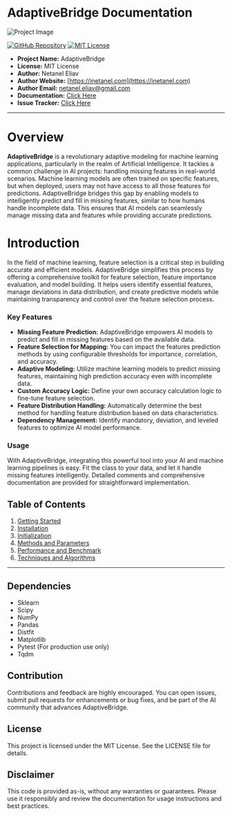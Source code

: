 # AdaptiveBridge Documentation

![Project Image](/adaptivebridge/assets/images/wide_logo.jpeg)

[![GitHub Repository](https://img.shields.io/badge/GitHub-Repository-blue.svg)](https://github.com/iNetanel/adaptivebridge)
[![MIT License](https://img.shields.io/badge/License-MIT-green.svg)](https://opensource.org/licenses/MIT)

- **Project Name:** AdaptiveBridge
- **License:** MIT License
- **Author:** Netanel Eliav
- **Author Website:** [https://inetanel.com](https://inetanel.com)
- **Author Email:** [netanel.eliav@gmail.com](mailto:netanel.eliav@gmail.com)
- **Documentation:** [Click Here](https://inetanel.github.io/adaptivebridge)
- **Issue Tracker:** [Click Here](https://github.com/iNetanel/adaptivebridge/issues)

---

# Overview

**AdaptiveBridge** is a revolutionary adaptive modeling for machine learning applications, particularly in the realm of Artificial Intelligence. It tackles a common challenge in AI projects: handling missing features in real-world scenarios. Machine learning models are often trained on specific features, but when deployed, users may not have access to all those features for predictions. AdaptiveBridge bridges this gap by enabling models to intelligently predict and fill in missing features, similar to how humans handle incomplete data. This ensures that AI models can seamlessly manage missing data and features while providing accurate predictions.

# Introduction

In the field of machine learning, feature selection is a critical step in building accurate and efficient models. AdaptiveBridge simplifies this process by offering a comprehensive toolkit for feature selection, feature importance evaluation, and model building. It helps users identify essential features, manage deviations in data distribution, and create predictive models while maintaining transparency and control over the feature selection process.

### Key Features

- **Missing Feature Prediction:** AdaptiveBridge empowers AI models to predict and fill in missing features based on the available data.
- **Feature Selection for Mapping:** You can impact the features prediction methods by using configurable thresholds for importance, correlation, and accuracy.
- **Adaptive Modeling:** Utilize machine learning models to predict missing features, maintaining high prediction accuracy even with incomplete data.
- **Custom Accuracy Logic:** Define your own accuracy calculation logic to fine-tune feature selection.
- **Feature Distribution Handling:** Automatically determine the best method for handling feature distribution based on data characteristics.
- **Dependency Management:** Identify mandatory, deviation, and leveled features to optimize AI model performance.

### Usage

With AdaptiveBridge, integrating this powerful tool into your AI and machine learning pipelines is easy. Fit the class to your data, and let it handle missing features intelligently. Detailed comments and comprehensive documentation are provided for straightforward implementation.

## Table of Contents

1. [Getting Started](/adaptivebridge/getting-started.html)
2. [Installation](/adaptivebridge/Installation.html)
3. [Initialization](/adaptivebridge/initialization.html)
4. [Methods and Parameters](/adaptivebridge/methods-and-parameters.html)
5. [Performance and Benchmark](/adaptivebridge/performance-and-benchmark.html)
6. [Techniques and Algorithms](/adaptivebridge/techniques-and-algorithms.html)

---

## Dependencies

- Sklearn
- Scipy
- NumPy
- Pandas
- Distfit
- Matplotlib
- Pytest (For production use only)
- Tqdm

## Contribution

Contributions and feedback are highly encouraged. You can open issues, submit pull requests for enhancements or bug fixes, and be part of the AI community that advances AdaptiveBridge.

## License

This project is licensed under the MIT License. See the LICENSE file for details.

## Disclaimer

This code is provided as-is, without any warranties or guarantees. Please use it responsibly and review the documentation for usage instructions and best practices.
